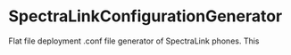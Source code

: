 # SpectraLinkConfigurationGenerator
Flat file deployment .conf file generator of SpectraLink phones. This 
